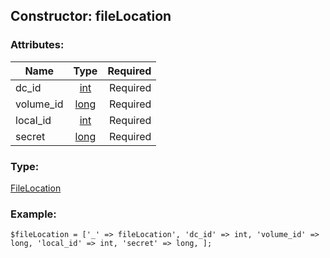 ## Constructor: fileLocation  

### Attributes:

| Name     |    Type       | Required |
|----------|:-------------:|---------:|
|dc\_id|[int](../types/int.md) | Required|
|volume\_id|[long](../types/long.md) | Required|
|local\_id|[int](../types/int.md) | Required|
|secret|[long](../types/long.md) | Required|
### Type: 

[FileLocation](../types/FileLocation.md)
### Example:

```
$fileLocation = ['_' => fileLocation', 'dc_id' => int, 'volume_id' => long, 'local_id' => int, 'secret' => long, ];
```